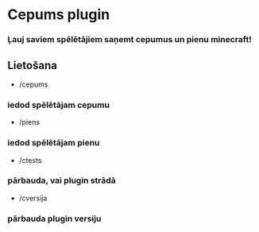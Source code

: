 # Cepums plugin
### Ļauj saviem spēlētājiem saņemt cepumus un pienu minecraft!

## Lietošana

- /cepums 
### iedod spēlētājam cepumu
- /piens
### iedod spēlētājam pienu
- /ctests
### pārbauda, vai plugin strādā
- /cversija
### pārbauda plugin versiju
